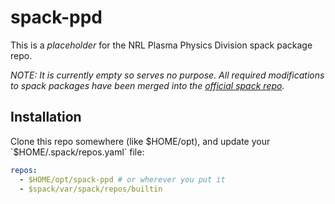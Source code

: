 # spack-ppd
This is a *placeholder* for the NRL Plasma Physics Division spack package repo.

*NOTE: It is currently empty so serves no purpose. All required modifications to 
spack packages have been merged into the [official spack repo](https://github.com/spack/spack).*

## Installation

Clone this repo somewhere (like $HOME/opt), and update your `$HOME/.spack/repos.yaml` file:

```yaml
repos:
  - $HOME/opt/spack-ppd # or wherever you put it
  - $spack/var/spack/repos/builtin
```

